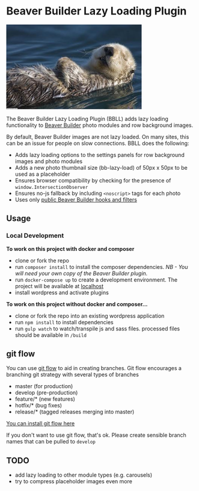 # Beaver Builder Lazy Loading Plugin

![beaver sleeping on water](assets/img/lazy-beaver.jpg)

The Beaver Builder Lazy Loading Plugin (BBLL) adds lazy loading functionality to [Beaver Builder](https://www.wpbeaverbuilder.com/) photo modules and row background images.

By default, Beaver Builder images are not lazy loaded. On many sites, this can be an issue for people on slow connections. BBLL does the following:

- Adds lazy loading options to the settings panels for row background images and photo modules
- Adds a new photo thumbnail size (bb-lazy-load) of 50px x 50px to be used as a placeholder
- Ensures browser compatibility by checking for the presence of `window.IntersectionObserver`
- Ensures no-js fallback by including `<noscript>` tags for each photo
- Uses only [public Beaver Builder hooks and filters](https://hooks.wpbeaverbuilder.com/bb-plugin/)

## Usage
### Local Development
**To work on this project with docker and composer**

- clone or fork the repo
- run `composer install` to install the composer dependencies. _NB - You will need your own copy of the Beaver Builder plugin._
- run `docker-compose up` to create a development environment. The project will be available at [localhost](http://localhost)
- install wordpress and activate plugins

**To work on this project without docker and composer...**
- clone or fork the repo into an existing wordpress application
- run `npm install` to install dependencies
- run `gulp watch` to watch/transpile js and sass files. processed files should be available in `/build`

## git flow
You can use [git flow](https://www.atlassian.com/git/tutorials/comparing-workflows/gitflow-workflow) to aid in creating branches. Git flow encourages a branching git strategy with several types of branches
- master (for production)
- develop (pre-production)
- feature/* (new features)
- hotfix/* (bug fixes)
- release/* (tagged releases merging into master)

[You can install git flow here](https://github.com/nvie/gitflow/wiki/Installation)

If you don't want to use git flow, that's ok. Please create sensible branch names that can be pulled to `develop`

## TODO
- add lazy loading to other module types (e.g. carousels)
- try to compress placeholder images even more